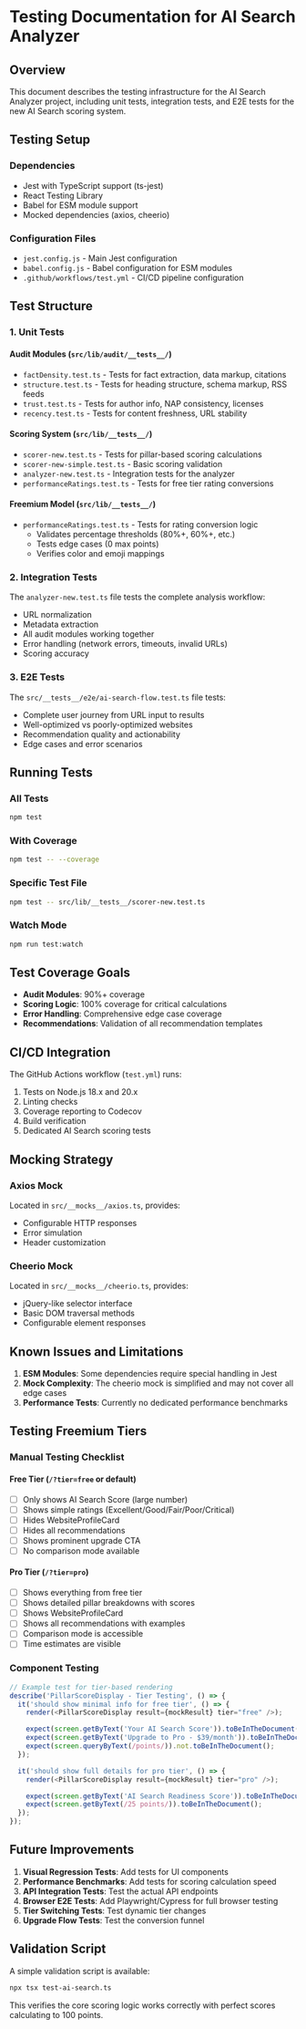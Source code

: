 # Testing Documentation for AI Search Analyzer

## Overview

This document describes the testing infrastructure for the AI Search Analyzer
project, including unit tests, integration tests, and E2E tests for the new AI
Search scoring system.

## Testing Setup

### Dependencies

- Jest with TypeScript support (ts-jest)
- React Testing Library
- Babel for ESM module support
- Mocked dependencies (axios, cheerio)

### Configuration Files

- `jest.config.js` - Main Jest configuration
- `babel.config.js` - Babel configuration for ESM modules
- `.github/workflows/test.yml` - CI/CD pipeline configuration

## Test Structure

### 1. Unit Tests

#### Audit Modules (`src/lib/audit/__tests__/`)

- `factDensity.test.ts` - Tests for fact extraction, data markup, citations
- `structure.test.ts` - Tests for heading structure, schema markup, RSS feeds
- `trust.test.ts` - Tests for author info, NAP consistency, licenses
- `recency.test.ts` - Tests for content freshness, URL stability

#### Scoring System (`src/lib/__tests__/`)

- `scorer-new.test.ts` - Tests for pillar-based scoring calculations
- `scorer-new-simple.test.ts` - Basic scoring validation
- `analyzer-new.test.ts` - Integration tests for the analyzer
- `performanceRatings.test.ts` - Tests for free tier rating conversions

#### Freemium Model (`src/lib/__tests__/`)

- `performanceRatings.test.ts` - Tests for rating conversion logic
  - Validates percentage thresholds (80%+, 60%+, etc.)
  - Tests edge cases (0 max points)
  - Verifies color and emoji mappings

### 2. Integration Tests

The `analyzer-new.test.ts` file tests the complete analysis workflow:

- URL normalization
- Metadata extraction
- All audit modules working together
- Error handling (network errors, timeouts, invalid URLs)
- Scoring accuracy

### 3. E2E Tests

The `src/__tests__/e2e/ai-search-flow.test.ts` file tests:

- Complete user journey from URL input to results
- Well-optimized vs poorly-optimized websites
- Recommendation quality and actionability
- Edge cases and error scenarios

## Running Tests

### All Tests

```bash
npm test
```

### With Coverage

```bash
npm test -- --coverage
```

### Specific Test File

```bash
npm test -- src/lib/__tests__/scorer-new.test.ts
```

### Watch Mode

```bash
npm run test:watch
```

## Test Coverage Goals

- **Audit Modules**: 90%+ coverage
- **Scoring Logic**: 100% coverage for critical calculations
- **Error Handling**: Comprehensive edge case coverage
- **Recommendations**: Validation of all recommendation templates

## CI/CD Integration

The GitHub Actions workflow (`test.yml`) runs:

1. Tests on Node.js 18.x and 20.x
2. Linting checks
3. Coverage reporting to Codecov
4. Build verification
5. Dedicated AI Search scoring tests

## Mocking Strategy

### Axios Mock

Located in `src/__mocks__/axios.ts`, provides:

- Configurable HTTP responses
- Error simulation
- Header customization

### Cheerio Mock

Located in `src/__mocks__/cheerio.ts`, provides:

- jQuery-like selector interface
- Basic DOM traversal methods
- Configurable element responses

## Known Issues and Limitations

1. **ESM Modules**: Some dependencies require special handling in Jest
2. **Mock Complexity**: The cheerio mock is simplified and may not cover all
   edge cases
3. **Performance Tests**: Currently no dedicated performance benchmarks

## Testing Freemium Tiers

### Manual Testing Checklist

#### Free Tier (`/?tier=free` or default)

- [ ] Only shows AI Search Score (large number)
- [ ] Shows simple ratings (Excellent/Good/Fair/Poor/Critical)
- [ ] Hides WebsiteProfileCard
- [ ] Hides all recommendations
- [ ] Shows prominent upgrade CTA
- [ ] No comparison mode available

#### Pro Tier (`/?tier=pro`)

- [ ] Shows everything from free tier
- [ ] Shows detailed pillar breakdowns with scores
- [ ] Shows WebsiteProfileCard
- [ ] Shows all recommendations with examples
- [ ] Comparison mode is accessible
- [ ] Time estimates are visible

### Component Testing

```typescript
// Example test for tier-based rendering
describe('PillarScoreDisplay - Tier Testing', () => {
  it('should show minimal info for free tier', () => {
    render(<PillarScoreDisplay result={mockResult} tier="free" />);

    expect(screen.getByText('Your AI Search Score')).toBeInTheDocument();
    expect(screen.getByText('Upgrade to Pro - $39/month')).toBeInTheDocument();
    expect(screen.queryByText(/points/)).not.toBeInTheDocument();
  });

  it('should show full details for pro tier', () => {
    render(<PillarScoreDisplay result={mockResult} tier="pro" />);

    expect(screen.getByText('AI Search Readiness Score')).toBeInTheDocument();
    expect(screen.getByText(/25 points/)).toBeInTheDocument();
  });
});
```

## Future Improvements

1. **Visual Regression Tests**: Add tests for UI components
2. **Performance Benchmarks**: Add tests for scoring calculation speed
3. **API Integration Tests**: Test the actual API endpoints
4. **Browser E2E Tests**: Add Playwright/Cypress for full browser testing
5. **Tier Switching Tests**: Test dynamic tier changes
6. **Upgrade Flow Tests**: Test the conversion funnel

## Validation Script

A simple validation script is available:

```bash
npx tsx test-ai-search.ts
```

This verifies the core scoring logic works correctly with perfect scores
calculating to 100 points.
